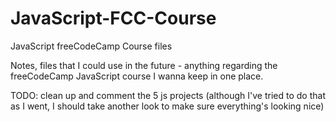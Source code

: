 # JavaScript-FCC-Course
JavaScript freeCodeCamp Course files

Notes, files that I could use in the future - anything regarding the freeCodeCamp JavaScript course I wanna keep in one place.    

TODO: clean up and comment the 5 js projects (although I've tried to do that as I went, I should take another look to make sure everything's looking nice)
